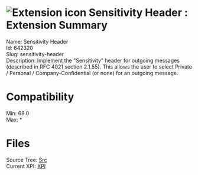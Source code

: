 # ![Extension icon](https://addons.thunderbird.net/user-media/addon_icons/642/642320-64.png?modified=1453008871) Sensitivity Header : Extension Summary

Name: Sensitivity Header  
Id: 642320  
Slug: sensitivity-header  
Description: Implement the "Sensitivity" header for outgoing messages (described in RFC 4021 section 2.1.55).
This allows the user to select Private / Personal / Company-Confidential (or none) for an outgoing message.
  

# Compatibility
Min: 68.0  
Max: *  

# Files

Source Tree: [Src](x68/642320-sensitivity-header/src)  
Current XPI: [XPI](x68/642320-sensitivity-header/xpi)  



